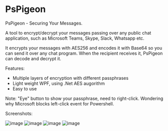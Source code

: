 # PsPigeon

PsPigeon - Securing Your Messages.

A tool to encrypt/decrypt your messages passing over any public chat application, such as Microsoft Teams, Skype, Slack, Whatsapp etc.

It encrypts your messages with AES256 and encodes it with Base64 so you can send it over any chat program. When the recipient receives it, PsPigeon can decode and decrypt it.

Features:
- Multiple layers of encryption with different passphrases
- Light weight WPF, using .Net AES augorithm
- Easy to use

Note: "Eye" button to show your passphrase, need to right-click. Wondering why Microsoft blocks left-click event for Powershell.

Screenshots:

![image](https://user-images.githubusercontent.com/57880343/205448513-85701f59-37ab-4578-8ae3-e24cde2c419a.png)
![image](https://user-images.githubusercontent.com/57880343/205448943-a2c0df48-4f33-4e9c-ac15-a3ad9dec942a.png)
![image](https://user-images.githubusercontent.com/57880343/205448965-1268947c-a6a5-401f-ad0a-5396d3f58c50.png)
![image](https://user-images.githubusercontent.com/57880343/205449291-f5489961-f250-48b6-91e6-0f8b2966800d.png)
